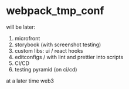 # webpack_tmp_conf 
will be later:
1) microfront
2) storybook (with screenshot testing)
3) custom libs: ui / react hooks
4) editconfigs / with lint and prettier into scripts
5) CI/CD
6) testing pyramid (on ci/cd) 

at a later time web3
